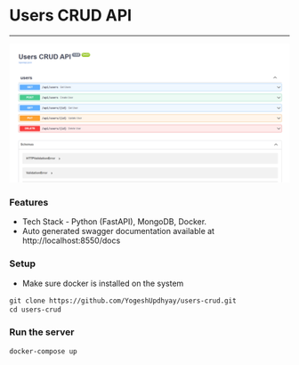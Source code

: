 # Users CRUD API
---

![Swagger-Image](https://github.com/YogeshUpdhyay/users-crud/blob/main/img/preview.png)

### Features
- Tech Stack - Python (FastAPI), MongoDB, Docker.
- Auto generated swagger documentation available at http://localhost:8550/docs

### Setup 
- Make sure docker is installed on the system
```
git clone https://github.com/YogeshUpdhyay/users-crud.git
cd users-crud
```

### Run the server
```
docker-compose up
```
